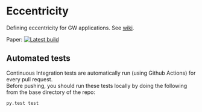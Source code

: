 # Eccentricity
Defining eccentricity for GW applications. See [wiki](https://github.com/vijayvarma392/Eccentricity/wiki).

Paper: [![Latest build](https://img.shields.io/badge/PDF-latest-orange.svg?style=flat)](../pdflatex_2/paper/paper.pdf)

## Automated tests
Continuous Integration tests are automatically run (using Github Actions) for every pull request.    
Before pushing, you should run these tests locally by doing the following from the base directory of the repo:
```
py.test test
```
